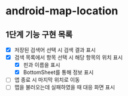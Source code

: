 # android-map-location
## 1단계 기능 구현 목록
- [x] 저장된 검색어 선택 시 검색 결과 표시
- [x] 검색 목록에서 항목 선택 시 해당 항목의 위치 표시
  - [x] 핀과 이름을 표시
  - [x] BottomSheet를 통해 정보 표시
- [ ] 앱 종료 시 마지막 위치로 이동
- [ ] 맵을 불러오는데 실패하였을 때 대응 화면 표시